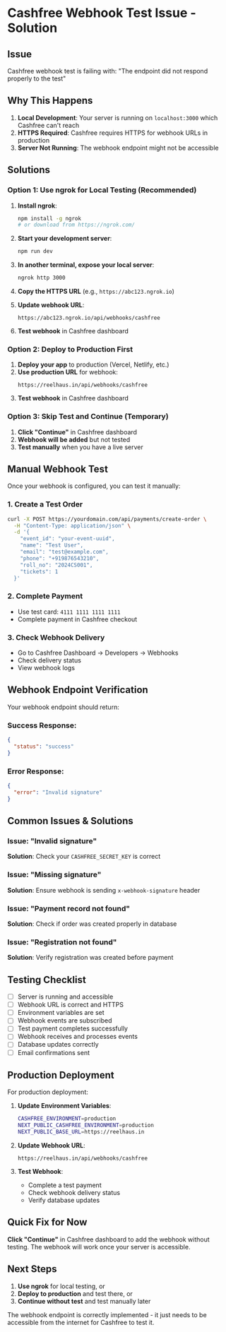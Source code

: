 # Cashfree Webhook Test Issue - Solution

## Issue
Cashfree webhook test is failing with: "The endpoint did not respond properly to the test"

## Why This Happens
1. **Local Development**: Your server is running on `localhost:3000` which Cashfree can't reach
2. **HTTPS Required**: Cashfree requires HTTPS for webhook URLs in production
3. **Server Not Running**: The webhook endpoint might not be accessible

## Solutions

### Option 1: Use ngrok for Local Testing (Recommended)

1. **Install ngrok**:
   ```bash
   npm install -g ngrok
   # or download from https://ngrok.com/
   ```

2. **Start your development server**:
   ```bash
   npm run dev
   ```

3. **In another terminal, expose your local server**:
   ```bash
   ngrok http 3000
   ```

4. **Copy the HTTPS URL** (e.g., `https://abc123.ngrok.io`)

5. **Update webhook URL**:
   ```
   https://abc123.ngrok.io/api/webhooks/cashfree
   ```

6. **Test webhook** in Cashfree dashboard

### Option 2: Deploy to Production First

1. **Deploy your app** to production (Vercel, Netlify, etc.)
2. **Use production URL** for webhook:
   ```
   https://reelhaus.in/api/webhooks/cashfree
   ```
3. **Test webhook** in Cashfree dashboard

### Option 3: Skip Test and Continue (Temporary)

1. **Click "Continue"** in Cashfree dashboard
2. **Webhook will be added** but not tested
3. **Test manually** when you have a live server

## Manual Webhook Test

Once your webhook is configured, you can test it manually:

### 1. Create a Test Order
```bash
curl -X POST https://yourdomain.com/api/payments/create-order \
  -H "Content-Type: application/json" \
  -d '{
    "event_id": "your-event-uuid",
    "name": "Test User",
    "email": "test@example.com",
    "phone": "+919876543210",
    "roll_no": "2024CS001",
    "tickets": 1
  }'
```

### 2. Complete Payment
- Use test card: `4111 1111 1111 1111`
- Complete payment in Cashfree checkout

### 3. Check Webhook Delivery
- Go to Cashfree Dashboard → Developers → Webhooks
- Check delivery status
- View webhook logs

## Webhook Endpoint Verification

Your webhook endpoint should return:

### Success Response:
```json
{
  "status": "success"
}
```

### Error Response:
```json
{
  "error": "Invalid signature"
}
```

## Common Issues & Solutions

### Issue: "Invalid signature"
**Solution**: Check your `CASHFREE_SECRET_KEY` is correct

### Issue: "Missing signature"
**Solution**: Ensure webhook is sending `x-webhook-signature` header

### Issue: "Payment record not found"
**Solution**: Check if order was created properly in database

### Issue: "Registration not found"
**Solution**: Verify registration was created before payment

## Testing Checklist

- [ ] Server is running and accessible
- [ ] Webhook URL is correct and HTTPS
- [ ] Environment variables are set
- [ ] Webhook events are subscribed
- [ ] Test payment completes successfully
- [ ] Webhook receives and processes events
- [ ] Database updates correctly
- [ ] Email confirmations sent

## Production Deployment

For production deployment:

1. **Update Environment Variables**:
   ```bash
   CASHFREE_ENVIRONMENT=production
   NEXT_PUBLIC_CASHFREE_ENVIRONMENT=production
   NEXT_PUBLIC_BASE_URL=https://reelhaus.in
   ```

2. **Update Webhook URL**:
   ```
   https://reelhaus.in/api/webhooks/cashfree
   ```

3. **Test Webhook**:
   - Complete a test payment
   - Check webhook delivery status
   - Verify database updates

## Quick Fix for Now

**Click "Continue"** in Cashfree dashboard to add the webhook without testing. The webhook will work once your server is accessible.

## Next Steps

1. **Use ngrok** for local testing, or
2. **Deploy to production** and test there, or
3. **Continue without test** and test manually later

The webhook endpoint is correctly implemented - it just needs to be accessible from the internet for Cashfree to test it.

